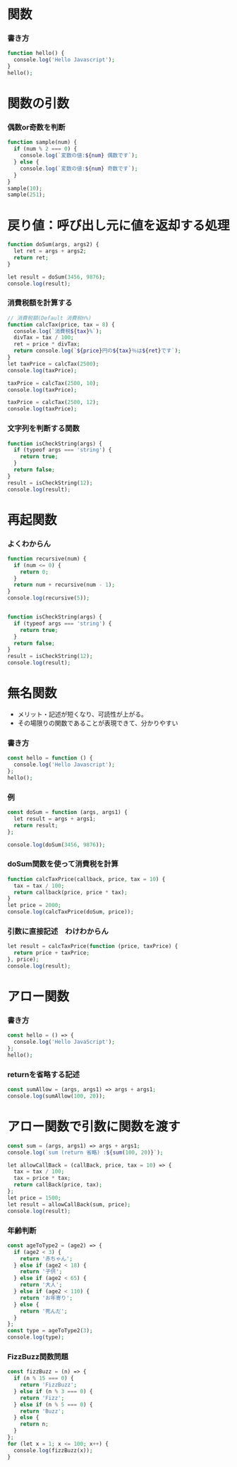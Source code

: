# 関数
### 書き方
```php
function hello() {
  console.log('Hello Javascript');
}
hello();
```
# 関数の引数

### 偶数or奇数を判断
```php
function sample(num) {
  if (num % 2 === 0) {
    console.log(`変数の値:${num} 偶数です`);
  } else {
    console.log(`変数の値:${num} 奇数です`);
  }
}
sample(10);
sample(251);
```
# 戻り値：呼び出し元に値を返却する処理
```php
function doSum(args, args2) {
  let ret = args + args2;
  return ret;
}

let result = doSum(3456, 9876);
console.log(result);
```
### 消費税額を計算する
```php
// 消費税額(Default 消費税n%)
function calcTax(price, tax = 8) {
  console.log(`消費税${tax}%`);
  divTax = tax / 100;
  ret = price * divTax;
  return console.log(`${price}円の${tax}％は${ret}です`);
}
let taxPrice = calcTax(2500);
console.log(taxPrice);

taxPrice = calcTax(2500, 10);
console.log(taxPrice);

taxPrice = calcTax(2500, 12);
console.log(taxPrice);
```
### 文字列を判断する関数
```php
function isCheckString(args) {
  if (typeof args === 'string') {
    return true;
  }
  return false;
}
result = isCheckString(12);
console.log(result);
```
# 再起関数
### よくわからん
```php
function recursive(num) {
  if (num <= 0) {
    return 0;
  }
  return num + recursive(num - 1);
}
console.log(recursive(5));


function isCheckString(args) {
  if (typeof args === 'string') {
    return true;
  }
  return false;
}
result = isCheckString(12);
console.log(result);
```
# 無名関数 
* メリット・記述が短くなり、可読性が上がる。
* その場限りの関数であることが表現できて、分かりやすい
### 書き方
```php
const hello = function () {
  console.log('Hello Javascript');
};
hello();
```
### 例
```php
const doSum = function (args, args1) {
  let result = args + args1;
  return result;
};

console.log(doSum(3456, 9876));
```
### doSum関数を使って消費税を計算
```php
function calcTaxPrice(callback, price, tax = 10) {
  tax = tax / 100;
  return callback(price, price * tax);
}
let price = 2000;
console.log(calcTaxPrice(doSum, price));
```
### 引数に直接記述　わけわからん
```php
let result = calcTaxPrice(function (price, taxPrice) {
  return price + taxPrice;
}, price);
console.log(result);
```
# アロー関数
### 書き方
```php
const hello = () => {
  console.log('Hello JavaScript');
};
hello();
```
### returnを省略する記述
```php
const sumAllow = (args, args1) => args + args1;
console.log(sumAllow(100, 20));
```
# アロー関数で引数に関数を渡す
```php
const sum = (args, args1) => args + args1;
console.log(`sum (return 省略) :${sum(100, 20)}`);

let allowCallBack = (callBack, price, tax = 10) => {
  tax = tax / 100;
  tax = price * tax;
  return callBack(price, tax);
};
let price = 1500;
let result = allowCallBack(sum, price);
console.log(result);
```
### 年齢判断
```php
const ageToType2 = (age2) => {
  if (age2 < 3) {
    return '赤ちゃん';
  } else if (age2 < 18) {
    return '子供';
  } else if (age2 < 65) {
    return '大人';
  } else if (age2 < 110) {
    return 'お年寄り';
  } else {
    return '死んだ';
  }
};
const type = ageToType2(3);
console.log(type);
```
### FizzBuzz関数問題
```php
const fizzBuzz = (n) => {
  if (n % 15 === 0) {
    return 'FizzBuzz';
  } else if (n % 3 === 0) {
    return 'Fizz';
  } else if (n % 5 === 0) {
    return 'Buzz';
  } else {
    return n;
  }
};
for (let x = 1; x <= 100; x++) {
  console.log(fizzBuzz(x));
}
```
